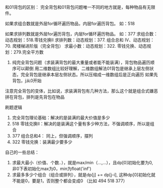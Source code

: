 和01背包的区别：
完全背包和01背包问题唯一不同的地方就是，每种物品有无限件。

如果求组合数就是外层for循环遍历物品，内层for遍历背包。 如：518

如果求排列数就是外层for遍历背包，内层for循环遍历物品。 如：377
求组合数：动态规划：518.零钱兑换II 求排列数：动态规划：377. 组合总和 Ⅳ、动态规划：70. 爬楼梯进阶版（完全背包） 求最小数：动态规划：322. 零钱兑换、动态规划：279.完全平方数

1. 纯完全背包问题（求装满背包的最大重量或者能不能装满），背包物品遍历顺序可以颠倒
用二维数组比较好理解，二维数组解法01背包是继承上层左侧状态，完全背包是继承本层左侧状态。所以压缩成一维数组后是正向遍历
如果先背包，j从0开始

注意完全背包的变体，比如说，求装满背包有几种方法，那么这个就是组合式嫌恶拼在背包，排列是先背包在物品


刷题逻辑
1. 完全背包理论基础：解决的是装满的最大价值是多少
2. 518 零钱兑换II：解决的是装满这个量有多少种方法，不强调顺序，所以是组合
3. 377 组合总和4： 同上，但强调顺序，摆列
4. 322 零钱兑换：装满最少要多少


自己的一些总结：
1. 求最大最小（价值、个数..），就是max/min（...,...），且dp[0]初始化要为0, 非0下表初始化max为0，min为float('inf')
2. 求最多多少个组合（组合或排列），就是dp[j] += dp[j-i], 这种dp[0]初始化就不能是0，要是1，否则整个都会变成0 （比如 494 518 377）

